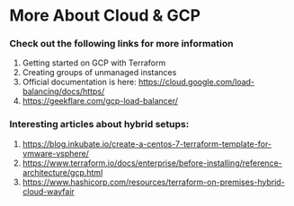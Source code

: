 More About Cloud & GCP
======================

### Check out the following links for more information

1. Getting started on GCP with Terraform
1. Creating groups of unmanaged instances
1. Official documentation is here: https://cloud.google.com/load-balancing/docs/https/
1. https://geekflare.com/gcp-load-balancer/

### Interesting articles about hybrid setups:

1. https://blog.inkubate.io/create-a-centos-7-terraform-template-for-vmware-vsphere/
1. https://www.terraform.io/docs/enterprise/before-installing/reference-architecture/gcp.html
1. https://www.hashicorp.com/resources/terraform-on-premises-hybrid-cloud-wayfair
